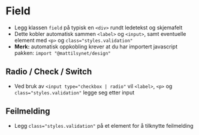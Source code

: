 # Field <mark data-badge="Alfa"></mark>

- Legg klassen `field` på typisk en `<div>` rundt ledetekst og skjemafelt
- Dette kobler automatisk sammen `<label>` og `<input>`, samt eventuelle element med `<p>` og `class="styles.validation"`
- **Merk:** automatisk oppkobling krever at du har importert javascript pakken: `import "@mattilsynet/design"`

<pre hidden>
<div class="styles.field">
  <label>Ledetekst</label>
  <p>Beskrivelse</p>
  <input type="text" class="styles.input" />
</div>
</pre>
<Story />

## Radio / Check / Switch

- Ved bruk av `<input type="checkbox | radio"` vil `<label>`, `<p>` og `class="styles.validation"` legge seg etter input

<pre hidden>
  <div class="styles.field">
    <label>Radio 1</label>
    <input type="radio" class="styles.input" name="my-radio" checked>
  </div>
  <div class="styles.field">
    <label>Radio 2</label>
    <p>Beskrivelse</p>
    <input type="radio" class="styles.input" name="my-radio">
  </div>
  <div class="styles.field">
    <label>Check</label>
    <input type="checkbox" class="styles.input">
  </div>
  <div class="styles.field">
    <label>Switch</label>
    <input type="checkbox" class="styles.input" role="switch">
  </div>
</pre>
<Story stacked />

## Feilmelding
- Legg `class="styles.validation"` på et element for å tilknytte feilmelding

<pre hidden>
<div class="styles.field">
  <label>Ledetekst</label>
  <p>Beskrivelse</p>
  <input type="text" class="styles.input" />
  <div class="styles.validation">Validation</div>
</div>
</pre>
<Story />

<!--## Antall tegn

- Legg `data-limit="100"` på `<input> | <textarea>`
- Legg til en `<div data-field="limit"></div>`

<pre hidden>
<div class="styles.field">
  <label>Ledetekst</label>
  <p>Beskrivelse</p>
  <input type="text" class="styles.input" data-limit="100" />
  <div data-field="limit"></div>
</div>
</pre>
<Story />-->